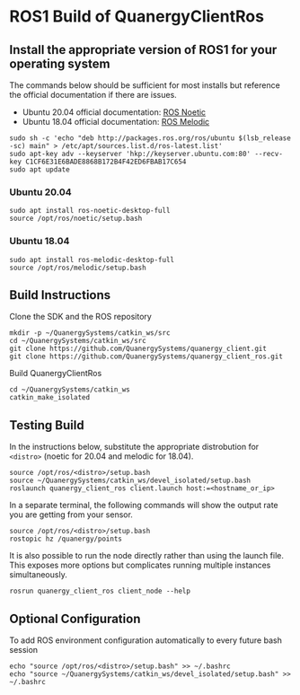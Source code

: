 # ROS1 Build of QuanergyClientRos

## Install the appropriate version of ROS1 for your operating system
The commands below should be sufficient for most installs but reference the official documentation if there are issues.
- Ubuntu 20.04 official documentation: [ROS Noetic](http://wiki.ros.org/noetic/Installation/Ubuntu)
- Ubuntu 18.04 official documentation: [ROS Melodic](http://wiki.ros.org/melodic/Installation/Ubuntu)

```
sudo sh -c 'echo "deb http://packages.ros.org/ros/ubuntu $(lsb_release -sc) main" > /etc/apt/sources.list.d/ros-latest.list'
sudo apt-key adv --keyserver 'hkp://keyserver.ubuntu.com:80' --recv-key C1CF6E31E6BADE8868B172B4F42ED6FBAB17C654
sudo apt update
```
### Ubuntu 20.04
```
sudo apt install ros-noetic-desktop-full
source /opt/ros/noetic/setup.bash
```
### Ubuntu 18.04
```
sudo apt install ros-melodic-desktop-full
source /opt/ros/melodic/setup.bash
```
## Build Instructions
Clone the SDK and the ROS repository

```
mkdir -p ~/QuanergySystems/catkin_ws/src
cd ~/QuanergySystems/catkin_ws/src
git clone https://github.com/QuanergySystems/quanergy_client.git
git clone https://github.com/QuanergySystems/quanergy_client_ros.git
```
Build QuanergyClientRos

```
cd ~/QuanergySystems/catkin_ws
catkin_make_isolated
```
## Testing Build
In the instructions below, substitute the appropriate distrobution for `<distro>` (noetic for 20.04 and melodic for 18.04).

```
source /opt/ros/<distro>/setup.bash
source ~/QuanergySystems/catkin_ws/devel_isolated/setup.bash
roslaunch quanergy_client_ros client.launch host:=<hostname_or_ip>
```
In a separate terminal, the following commands will show the output rate you are getting from your sensor.
```
source /opt/ros/<distro>/setup.bash
rostopic hz /quanergy/points
```
It is also possible to run the node directly rather than using the launch file. This exposes more options but complicates running multiple instances simultaneously.
```
rosrun quanergy_client_ros client_node --help
```

## Optional Configuration
To add ROS environment configuration automatically to every future bash session
```
echo "source /opt/ros/<distro>/setup.bash" >> ~/.bashrc
echo "source ~/QuanergySystems/catkin_ws/devel_isolated/setup.bash" >> ~/.bashrc
```
